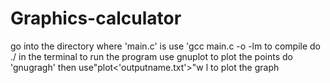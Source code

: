 # Graphics-calculator
go into the directory where 'main.c' is
use 'gcc main.c -o <file name> -lm to compile
do ./<file name> in the terminal to run the program
use gnuplot to plot the points
do 'gnugragh' then use"plot<'outputname.txt'>"w l to plot the graph
